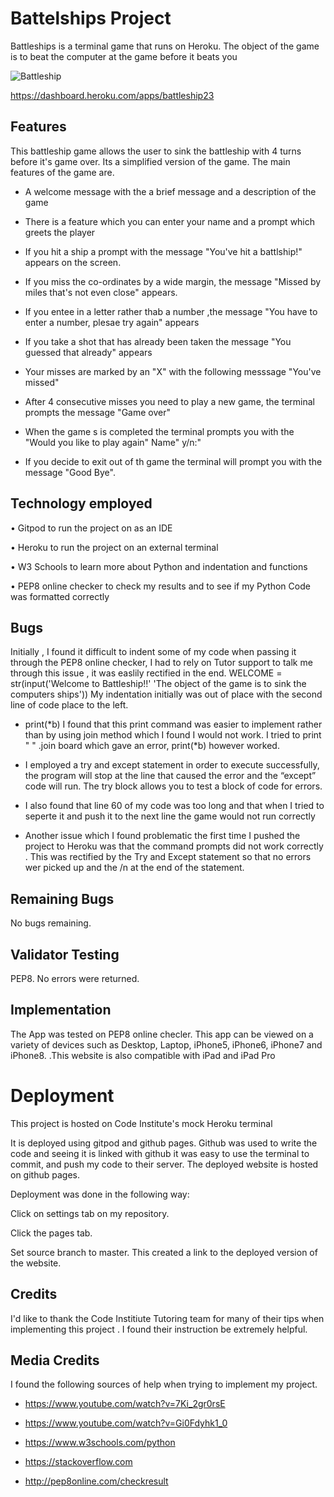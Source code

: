 
# Battelships Project
Battleships is a  terminal game that runs on Heroku. The object of the game is to beat the computer at the game before it beats you

![Battleship]()




https://dashboard.heroku.com/apps/battleship23

## Features
This battleship game allows the user to sink the battleship with 4 turns before it's game over. Its a simplified version of the game. The main features of the game are.
* A welcome message with the a brief message and a description of the game 

* There is a feature which you can enter your name and a prompt which greets the player

* If you hit a ship a prompt with the message "You've hit a battlship!" appears on the screen.

* If you miss the co-ordinates by a wide margin, the message "Missed by miles that's not even close" appears.

* If you entee in a letter rather thab a number ,the message "You have to enter a number, plesae try again" appears

* If you take a shot that has already been taken the message "You guessed that already" appears

* Your misses are marked by an "X" with the following messsage "You've missed"

* After 4 consecutive misses you need to play a new game, the terminal prompts the message "Game over"

* When the game s is completed  the terminal prompts you with the "Would you like to play again" Name" y/n:"

* If you decide to exit out of th game the terminal will prompt you with the message "Good Bye".

## Technology employed

• Gitpod to run the project on as an IDE

• Heroku to run the project on an external terminal

• W3 Schools to learn more about Python and indentation and functions

• PEP8 online checker to check my results and to see   if my Python Code was formatted correctly


## Bugs

Initially , I found it difficult to indent some of my code when passing it through the PEP8 online checker, I had to rely on Tutor support to talk me through this issue , it was easlily rectified in the end. WELCOME = str(input('Welcome to Battleship!!'
                    'The object of the game is to sink the computers ships'))
My indentation initially was out of place with the second line of code place to the left.

* print(*b) I found that this print command was easier to implement  rather than by using join  method which I found I would not work. I tried to print " " .join board which gave an error, print(*b) however worked.

* I employed a try and except statement  in order to  execute successfully, the program will stop at the line that caused the error and the “except” code will run. The try block allows you to test a block of code for errors.

* I also found that line 60 of my code was too long and that when I tried to seperte it and push it to the next line the game would not run correctly

* Another issue which I found problematic the first time I pushed the project to Heroku was that the command prompts did not work correctly . This was rectified by the Try and Except statement so that no errors wer picked up and the /n at the end of the statement.




## Remaining Bugs

No bugs remaining.

## Validator Testing

PEP8. No errors were returned.

## Implementation
The App was tested on PEP8 online checler.
This app can be viewed on a variety of devices such as Desktop, Laptop, iPhone5, iPhone6, iPhone7 and iPhone8. .This website is also compatible with iPad and iPad Pro


# Deployment 

This project is hosted on  Code Institute's mock Heroku terminal


It is deployed using gitpod and github pages. Github was used to write the code and seeing it is linked with github it was easy to use the terminal to commit, and push my code to their server. The deployed website is hosted on github pages.

Deployment was done in the following way:

Click on settings tab on my repository.

Click the pages tab.

Set source branch to master. This created a link to the deployed version of the website.








## Credits

I'd like to thank the Code Institiute Tutoring team for many of their tips when implementing this project . I found their instruction be  extremely helpful.

## Media Credits

I found the following sources of help when trying to implement my project.

* https://www.youtube.com/watch?v=7Ki_2gr0rsE

* https://www.youtube.com/watch?v=Gi0Fdyhk1_0 

* https://www.w3schools.com/python

* https://stackoverflow.com

* http://pep8online.com/checkresult


